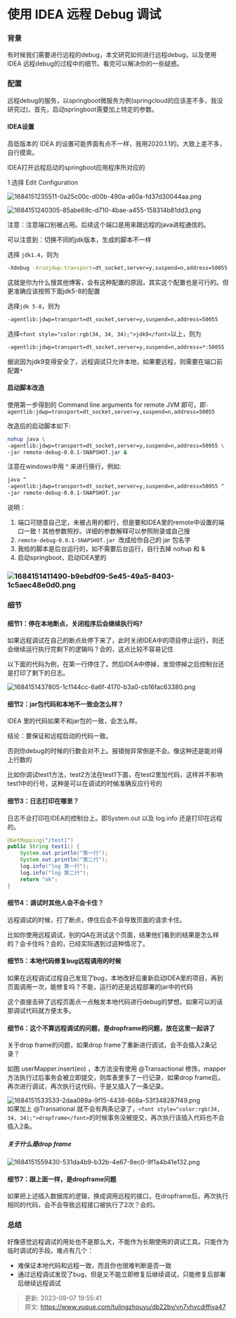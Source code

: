 # 使用 IDEA 远程 Debug 调试

### <font style="color:rgb(34, 34, 34);">背景</font>
<font style="color:rgb(34, 34, 34);">有时候我们需要进行远程的debug，本文研究如何进行远程debug，以及使用 IDEA 远程debug的过程中的细节。看完可以解决你的一些疑惑。</font>

### <font style="color:rgb(34, 34, 34);">配置</font>
<font style="color:rgb(34, 34, 34);">远程debug的服务，以springboot微服务为例(springcloud的应该差不多，我没研究过)。首先，启动springboot需要加上特定的参数。</font>

#### <font style="color:rgb(34, 34, 34);">IDEA设置</font>
<font style="color:rgb(34, 34, 34);">高低版本的 IDEA 的设置可能界面有点不一样，我用2020.1.1的。大致上差不多，自行摸索。</font>

<font style="color:rgb(34, 34, 34);">IDEA打开远程启动的springboot应用程序所对应的</font>

<font style="color:rgb(34, 34, 34);">1.选择 Edit Configuration</font>

![1684151235511-0a25c00c-d00b-490a-a60a-fd37d30044aa.png](./img/e8vpKIqhGMmUeW0o/1684151235511-0a25c00c-d00b-490a-a60a-fd37d30044aa-445765.png)

![1684151240305-85abe69c-d710-4bae-a455-158314b81dd3.png](./img/e8vpKIqhGMmUeW0o/1684151240305-85abe69c-d710-4bae-a455-158314b81dd3-972786.png)

注意：注意端口别被占用。后续这个端口是用来跟远程的java进程通信的。

可以注意到：切换不同的jdk版本，生成的脚本不一样

选择 `jdk1.4`，则为

```bash
-Xdebug -Xrunjdwp:transport=dt_socket,server=y,suspend=n,address=50055
```

这就是你为什么搜其他博客，会有这种配置的原因，其实这个配置也是可行的。但更准确应该按照下面jdk5-8的配置

选择`jdk 5-8`，则为

```bash
-agentlib:jdwp=transport=dt_socket,server=y,suspend=n,address=50055
```

<font style="color:rgb(34, 34, 34);">选择</font>`<font style="color:rgb(34, 34, 34);">jdk9</font>`<font style="color:rgb(34, 34, 34);">以上，则为</font>

```bash
-agentlib:jdwp=transport=dt_socket,server=y,suspend=n,address=*:50055
```

据说因为jdk9变得安全了，远程调试只允许本地，如果要远程，则需要在端口前配置`*`

#### <font style="color:rgb(34, 34, 34);">启动脚本改造</font>
使用第一步得到的 Command line arguments for remote JVM 即可，即`-agentlib:jdwp=transport=dt_socket,server=y,suspend=n,address=50055`

改造后的启动脚本如下:

```bash
nohup java \
-agentlib:jdwp=transport=dt_socket,server=y,suspend=n,address=50055 \
-jar remote-debug-0.0.1-SNAPSHOT.jar &
```

<font style="color:rgb(34, 34, 34);">注意在windows中用 ^ 来进行换行，例如:</font>

```bash
java ^
-agentlib:jdwp=transport=dt_socket,server=y,suspend=n,address=50055 ^
-jar remote-debug-0.0.1-SNAPSHOT.jar
```

说明：

1. 端口可随意自己定，未被占用的都行，但是要和IDEA里的remote中设置的端口一致！其他参数照抄。详细的参数解释可以参照附录或自己搜
2. `remote-debug-0.0.1-SNAPSHOT.jar `改成给你自己的 jar 包名字
3. 我给的脚本是后台运行的，如不需要后台运行，自行去掉 nohup 和 &
4. 启动springboot，启动IDEA里的

### ![1684151411490-b9ebdf09-5e45-49a5-8403-1c5aec48e0d0.png](./img/e8vpKIqhGMmUeW0o/1684151411490-b9ebdf09-5e45-49a5-8403-1c5aec48e0d0-529742.png)
### <font style="color:rgb(34, 34, 34);">细节</font>
#### <font style="color:rgb(34, 34, 34);">细节1：停在本地断点，关闭程序后会继续执行吗?</font>
如果远程调试在自己的断点处停下来了，此时关闭IDEA中的项目停止运行，则还会继续运行执行完剩下的逻辑吗？会的，这点比较不容易记住

以下面的代码为例，在第一行停住了。然后IDEA中停掉，发现停掉之后控制台还是打印了剩下的日志。

![1684151437805-1c1144cc-6a6f-4170-b3a0-cb16fac63380.png](./img/e8vpKIqhGMmUeW0o/1684151437805-1c1144cc-6a6f-4170-b3a0-cb16fac63380-792213.png)

#### <font style="color:rgb(34, 34, 34);">细节2：jar包代码和本地不一致会怎么样？</font>
IDEA 里的代码如果不和jar包的一致，会怎么样。

结论：要保证和远程启动的代码一致。

否则你debug的时候的行数会对不上。报错抛异常倒是不会。像这种还是能对得上行数的

比如你调试test1方法，test2方法在test1下面，在test2里加代码，这样并不影响test1中的行号，这种是可以在调试的时候准确反应行号的

#### <font style="color:rgb(34, 34, 34);">细节3：日志打印在哪里？</font>
<font style="color:rgb(34, 34, 34);">日志不会打印在IDEA的控制台上。即System.out 以及 log.info 还是打印在远程的。</font>

```java
@GetMapping("/test1")
public String test1() {
    System.out.println("第一行");
    System.out.println("第二行");
    log.info("log 第一行");
    log.info("log 第二行");
    return "ok";
}
```

#### <font style="color:rgb(34, 34, 34);">细节4：调试时其他人会不会卡住？</font>
远程调试的时候，打了断点，停住后会不会导致页面的请求卡住。

比如你使用远程调试，别的QA在测试这个页面，结果他们看到的结果是怎么样的？会卡住吗？会的，已经实际遇到过这种情况了。

#### 细节5：本地代码修复bug远程调用的时候
如果在远程调试过程自己发现了bug，本地改好后重新启动IDEA里的项目，再到页面调用一次，能修复吗？不能，运行的还是远程部署的jar中的代码

这个直接击碎了远程页面点一点触发本地代码进行debug的梦想。如果可以的话那调试代码就方便太多。

#### <font style="color:rgb(34, 34, 34);">细节6：这个不算远程调试的问题，是dropframe的问题，放在这里一起讲了</font>
关于drop frame的问题，如果drop frame了重新进行调试，会不会插入2条记录？

如图 userMapper.insert(eo) ，本方法没有使用 @Transactional 修饰，mapper方法执行过后事务会被立即提交，则库表里多了一行记录，如果drop frame后，再次进行调试，再次执行这代码，于是又插入了一条记录。

![1684151533533-2daa089a-9f15-4438-868a-53f348287f49.png](./img/e8vpKIqhGMmUeW0o/1684151533533-2daa089a-9f15-4438-868a-53f348287f49-656665.png)  
<font style="color:rgb(34, 34, 34);">如果加上 @Transational 就不会有两条记录了，</font>`<font style="color:rgb(34, 34, 34);">dropframe</font>`<font style="color:rgb(34, 34, 34);">的时候事务没被提交，再次执行该插入代码也不会插入2条。</font>

##### <font style="color:rgb(34, 34, 34);">关于什么是drop frame</font>
![1684151559430-531da4b9-b32b-4e67-8ec0-9f1a4b41e132.png](./img/e8vpKIqhGMmUeW0o/1684151559430-531da4b9-b32b-4e67-8ec0-9f1a4b41e132-360989.png)

#### <font style="color:rgb(34, 34, 34);">细节7：跟上面一样，是dropframe问题</font>
<font style="color:rgb(34, 34, 34);">如果把上述插入数据库的逻辑，换成调用远程的接口，在dropframe后，再次执行相同的代码，会不会导致远程接口被执行了2次？会的。</font>

### 总结
好像感觉远程调试的用处也不是那么大，不能作为长期使用的调试工具。只能作为临时调试的手段。难点有几个：

+ 难保证本地代码和远程一致，而且你也很难判断是否一致
+ 通过远程调试发现了bug，但是又不能立即修复后继续调试，只能修复后部署后继续远程调试



> 更新: 2023-09-07 19:55:41  
> 原文: <https://www.yuque.com/tulingzhouyu/db22bv/vn7vhycdiffiva47>